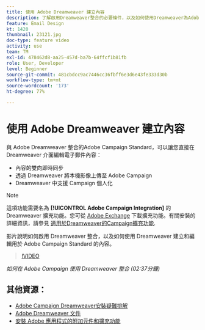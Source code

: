 ```yaml
---
title: 使用 Adobe Dreamweaver 建立內容
description: 了解啟用Dreamweaver整合的必要條件，以及如何使用Dreamweaver為Adobe Campaign Standard建立和編輯內容。
feature: Email Design
kt: 1420
thumbnail: 23121.jpg
doc-type: feature video
activity: use
team: TM
exl-id: 478462d8-aa25-457d-ba7b-64ffcf1b81fb
role: User, Developer
level: Beginner
source-git-commit: 481cbdcc9ac7446cc36fbff6e3d6e43fe333d30b
workflow-type: tm+mt
source-wordcount: '173'
ht-degree: 77%

---
```


# 使用 Adobe Dreamweaver 建立內容

與 Adobe Dreamweaver 整合的Adobe Campaign Standard，可以讓您直接在 Dreamweaver 介面編輯電子郵件內容：

* 內容的雙向即時同步
* 透過 Dreamweaver 將本機影像上傳至 Adobe Campaign
* Dreamweaver 中支援 Campaign 個人化

>[!NOTE]
>
>這項功能需要名為 **[!UICONTROL Adobe Campaign Integration]** 的 Dreamweaver 擴充功能。您可從 [Adobe Exchange](https://exchange.adobe.com/creativecloud.html#search) 下載擴充功能。有關安裝的詳細資訊，請參見 [適用於Dreamweaver的Campaign擴充功能](https://helpx.adobe.com/tw/dreamweaver/using/working-with-dreamweaver-and-campaign.html).

影片說明如何啟用 Dreamweaver 整合，以及如何使用 Dreamweaver 建立和編輯用於 Adobe Campaign Standard 的內容。

>[!VIDEO](https://video.tv.adobe.com/v/23121?quality=12)

*如何在 Adobe Campaign 使用 Dreamweaver 整合 (02:37分鐘)*

## 其他資源：

* [Adobe Campaign Dreamweaver安裝疑難排解](https://helpx.adobe.com/tw/dreamweaver/kb/dreamweaver-campaign-integration-issue.html)
* [Adobe Dreamweaver 文件](https://helpx.adobe.com/dreamweaver/using/working-with-dreamweaver-and-campaign.html)
* [安裝 Adobe 應用程式的附加元件和擴充功能](https://helpx.adobe.com/tw/creative-cloud/kb/installingextensionsandaddons.html)

